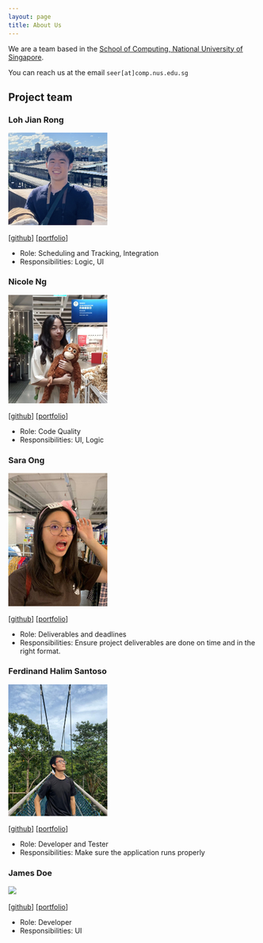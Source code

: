 ```yaml
---
layout: page
title: About Us
---
```


We are a team based in the [School of Computing, National University of Singapore](http://www.comp.nus.edu.sg).

You can reach us at the email `seer[at]comp.nus.edu.sg`

## Project team

### Loh Jian Rong

<img src="images/jianrong7.png" width="200px">

[[github](https://github.com/jianrong7)]
[[portfolio](team/jianrong7.md)]

* Role: Scheduling and Tracking, Integration
* Responsibilities: Logic, UI

### Nicole Ng

<img src="images/nicolengk.png" width="200px">

[[github](http://github.com/nicolengk)]
[[portfolio](team/nicolengk.md)]

* Role: Code Quality
* Responsibilities: UI, Logic

### Sara Ong

<img src="images/saraozn.png" width="200px">

[[github](http://github.com/saraozn)] [[portfolio](team/saraozn.md)]

* Role: Deliverables and deadlines
* Responsibilities: Ensure project deliverables are done on time and in the right format.

### Ferdinand Halim Santoso

<img src="images/ferdihs.png" width="200px">

[[github](http://github.com/ferdihs)]
[[portfolio](team/ferdihs.md)]

* Role: Developer and Tester
* Responsibilities: Make sure the application runs properly

### James Doe

<img src="images/johndoe.png" width="200px">

[[github](http://github.com/johndoe)]
[[portfolio](team/johndoe.md)]

* Role: Developer
* Responsibilities: UI
